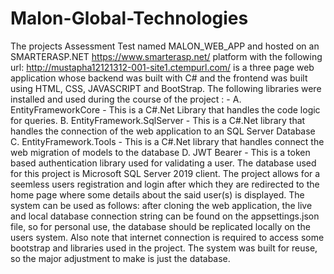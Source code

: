 # Malon-Global-Technologies
The projects Assessment Test named MALON_WEB_APP and hosted on an SMARTERASP.NET https://www.smarterasp.net/ platform with the following url: http://mustapha12121312-001-site1.ctempurl.com/ is a three page web application whose backend was built with C# and the frontend was built using HTML, CSS, JAVASCRIPT and BootStrap.  The following libraries were installed and used during the course of the project : -  A. EntityFrameworkCore - This is a C#.Net Library that handles the code logic for queries. B. EntityFramework.SqlServer - This is a C#.Net library that handles the connection of the web application to an SQL Server Database C. EntityFramework.Tools - This is a C#.Net library that handles connect the web migration of models to the database D. JWT Bearer - This is a token based authentication library used for validating a user.  The database used for this project is Microsoft SQL Server 2019 client. The project allows for a seemless users registration and login after which they are redirected to the home page where some details about the said user(s) is displayed.  The system can be used as follows: after cloning the web application, the live and local database connection string can be found on the appsettings.json file, so for personal use, the database should be replicated locally on the users system.  Also note that internet connection is required to access some bootstrap and libraries used in the project.  The system was built for reuse, so the major adjustment to make is just the database.
